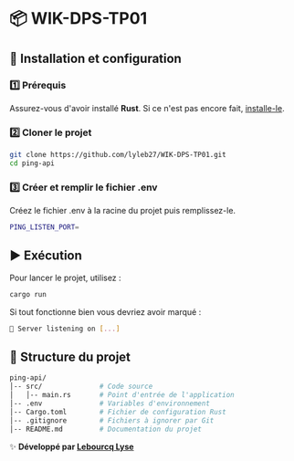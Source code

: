 # 📦 WIK-DPS-TP01

## 🚀 Installation et configuration

### 1️⃣ Prérequis
Assurez-vous d'avoir installé **Rust**. Si ce n'est pas encore fait, [installe-le]("https://www.rust-lang.org/fr/tools/install").


### 2️⃣ Cloner le projet
```sh
git clone https://github.com/lyleb27/WIK-DPS-TP01.git
cd ping-api
```

### 3️⃣ Créer et remplir le fichier .env
Créez le fichier .env à la racine du projet puis remplissez-le.
```sh
PING_LISTEN_PORT=
```

## ▶️ Exécution
Pour lancer le projet, utilisez :
```sh
cargo run
```
Si tout fonctionne bien vous devriez avoir marqué :
```sh
🚀 Server listening on [...]
```

## 📜 Structure du projet
```sh
ping-api/
│-- src/              # Code source
│   │-- main.rs       # Point d'entrée de l'application
│-- .env              # Variables d'environnement
│-- Cargo.toml        # Fichier de configuration Rust
│-- .gitignore        # Fichiers à ignorer par Git
│-- README.md         # Documentation du projet 
```


✨ **Développé par [Lebourcq Lyse](https://github.com/lyleb27)**

